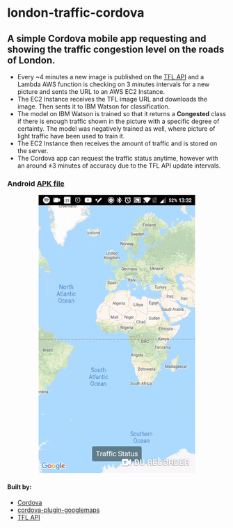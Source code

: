 # london-traffic-cordova

## A simple Cordova mobile app requesting and showing the traffic congestion level on the roads of London. 
* Every ~4 minutes a new image is published on the [TFL API](https://api.tfl.gov.uk) and a Lambda AWS function is checking on 3 minutes intervals for a new picture and sents the URL to an AWS EC2 Instance.
* The EC2 Instance receives the TFL image URL and downloads the image. Then sents it to IBM Watson for classification.
* The model on IBM Watson is trained so that it returns a **Congested** class if there is enough traffic shown in the picture with a specific degree of certainty. The model was negatively trained as well, where picture of light traffic have been used to train it.
* The EC2 Instance then receives the amount of traffic and is stored on the server.
* The Cordova app can request the traffic status anytime, however with an around ±3 minutes of accuracy due to the TFL API update intervals.


### Android [APK file](https://github.com/charisTheo/london-traffic-cordova/blob/master/platforms/android/app/build/outputs/apk/release/app-release-unsigned.apk)

<p align="center">
  <img src="https://github.com/charisTheo/london-traffic-cordova/blob/master/requesting-traffic-status.gif?raw=true" alt="Demo showing how requesting traffic status works"/>
</p>

#### Built by:
* [Cordova](https://cordova.apache.org/)
* [cordova-plugin-googlemaps](https://github.com/mapsplugin/cordova-plugin-googlemaps)
* [TFL API](https://api.tfl.gov.uk)

